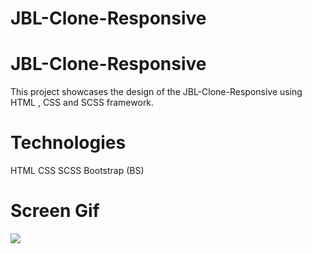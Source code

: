 # JBL-Clone-Responsive
<h1> JBL-Clone-Responsive </h1>

This project showcases the design of the JBL-Clone-Responsive using HTML , CSS and SCSS framework.

<h1> Technologies </h1>

HTML
CSS
SCSS
Bootstrap (BS)

<h1> Screen Gif </h1>

![](JBL.gif)

